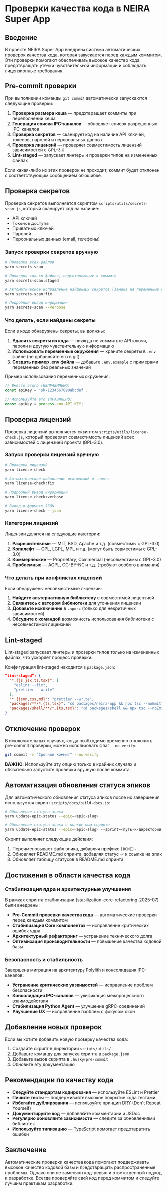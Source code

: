 # Проверки качества кода в NEIRA Super App

## Введение

В проекте NEIRA Super App внедрена система автоматических проверок качества кода, которая запускается перед каждым коммитом. Эти проверки помогают обеспечивать высокое качество кода, предотвращать утечки чувствительной информации и соблюдать лицензионные требования.

## Pre-commit проверки

При выполнении команды `git commit` автоматически запускаются следующие проверки:

1. **Проверка размера кеша** — предотвращает коммиты при переполнении кеша
2. **Генерация списка IPC-каналов** — обновляет список разрешенных IPC-каналов
3. **Проверка секретов** — сканирует код на наличие API ключей, токенов, паролей и персональных данных
4. **Проверка лицензий** — проверяет совместимость лицензий зависимостей с GPL-3.0
5. **Lint-staged** — запускает линтеры и проверки типов на измененных файлах

Если какая-либо из этих проверок не проходит, коммит будет отклонен с соответствующим сообщением об ошибке.

## Проверка секретов

Проверка секретов выполняется скриптом `scripts/utils/secrets-scan.js`, который сканирует код на наличие:

- API ключей
- Токенов доступа
- Приватных ключей
- Паролей
- Персональных данных (email, телефоны)

### Запуск проверки секретов вручную

```bash
# Проверка всех файлов
yarn secrets-scan

# Проверка только файлов, подготовленных к коммиту
yarn secrets-scan:staged

# Автоматическое исправление найденных секретов (замена на переменные окружения)
yarn secrets-scan:fix

# Подробный вывод информации
yarn secrets-scan --verbose
```

### Что делать, если найдены секреты

Если в коде обнаружены секреты, вы должны:

1. **Удалить секреты из кода** — никогда не коммитьте API ключи, пароли и другую чувствительную информацию
2. **Использовать переменные окружения** — храните секреты в `.env` файле (не добавляйте его в git)
3. **Создать пример .env файла** — добавьте `.env.example` с примерами переменных без реальных значений

Пример использования переменных окружения:

```typescript
// Вместо этого (НЕПРАВИЛЬНО)
const apiKey = 'sk-1234567890abcdef';

// Используйте это (ПРАВИЛЬНО)
const apiKey = process.env.API_KEY;
```

## Проверка лицензий

Проверка лицензий выполняется скриптом `scripts/utils/license-check.js`, который проверяет совместимость лицензий всех зависимостей с лицензией проекта (GPL-3.0).

### Запуск проверки лицензий вручную

```bash
# Проверка лицензий
yarn license-check

# Автоматическое добавление исключений в .npmrc
yarn license-check:fix

# Подробный вывод информации
yarn license-check:verbose

# Вывод в формате JSON
yarn license-check --json
```

### Категории лицензий

Лицензии делятся на следующие категории:

1. **Разрешительные** — MIT, BSD, Apache и т.д. (совместимы с GPL-3.0)
2. **Копилефт** — GPL, LGPL, MPL и т.д. (могут быть совместимы с GPL-3.0)
3. **Коммерческие** — Proprietary, Commercial (несовместимы с GPL-3.0)
4. **Проблемные** — AGPL, CC-BY-NC и т.д. (требуют особого внимания)

### Что делать при конфликтах лицензий

Если обнаружены несовместимые лицензии:

1. **Найдите альтернативную библиотеку** с совместимой лицензией
2. **Свяжитесь с автором библиотеки** для уточнения лицензии
3. **Добавьте исключение** в `.npmrc` (только для некритичных зависимостей)
4. **Обсудите с командой** возможность использования библиотеки с несовместимой лицензией

## Lint-staged

Lint-staged запускает линтеры и проверки типов только на измененных файлах, что ускоряет процесс проверки.

Конфигурация lint-staged находится в `package.json`:

```json
"lint-staged": {
  "*.{js,jsx,ts,tsx}": [
    "eslint --fix",
    "prettier --write"
  ],
  "*.{json,css,md}": "prettier --write",
  "packages/**/*.{ts,tsx}": "cd packages/neira-app && npx tsc --noEmit",
  "packages/shell/**/*.{ts,tsx}": "cd packages/shell && npx tsc --noEmit"
}
```

## Отключение проверок

В исключительных случаях, когда необходимо временно отключить pre-commit проверки, можно использовать флаг `--no-verify`:

```bash
git commit -m "Срочный коммит" --no-verify
```

**ВАЖНО**: Используйте эту опцию только в крайних случаях и обязательно запустите проверки вручную после коммита.

## Автоматизация обновления статуса эпиков

Для автоматического обновления статуса эпиков после их завершения используется скрипт `scripts/docs/build-docs.js`:

```bash
# Обновление статуса эпика
yarn update-epic-status --epic=<epic-slug>

# Обновление статуса эпика в конкретном спринте
yarn update-epic-status --epic=<epic-slug> --sprint=<путь-к-директории-спринта>
```

Скрипт выполняет следующие действия:

1. Переименовывает файл эпика, добавляя префикс `[DONE]-`
2. Обновляет README.md спринта, добавляя статус ✓ к ссылке на эпик
3. Обновляет таблицу статусов в README.md спринта

## Достижения в области качества кода

### Стабилизация ядра и архитектурные улучшения

В рамках спринта стабилизации (stabilization-core-refactoring-2025-07) были внедрены:

- **Pre-Commit проверки качества кода** — автоматические проверки перед каждым коммитом
- **Стабилизация Core компонентов** — исправление критических ошибок ядра
- **Архитектурный рефакторинг** — устранение технического долга
- **Оптимизация производительности** — повышение качества кодовой базы

### Безопасность и стабильность

Завершена миграция на архитектуру Polylith и консолидация IPC-каналов:

- **Устранение критических уязвимостей** — исправление проблем безопасности
- **Консолидация IPC-каналов** — унификация межпроцессного взаимодействия
- **Стабилизация Python Agent** — улучшение gRPC-соединений
- **Улучшение UX** — исправление проблем с фокусом окон

## Добавление новых проверок

Если вы хотите добавить новую проверку качества кода:

1. Создайте скрипт в директории `scripts/utils/`
2. Добавьте команду для запуска скрипта в `package.json`
3. Добавьте вызов скрипта в `.husky/pre-commit`
4. Обновите эту документацию

## Рекомендации по качеству кода

- **Следуйте стандартам кодирования** — используйте ESLint и Prettier
- **Пишите тесты** — поддерживайте высокое покрытие кода тестами
- **Избегайте дублирования** — используйте принцип DRY (Don't Repeat Yourself)
- **Документируйте код** — добавляйте комментарии и JSDoc
- **Регулярно обновляйте зависимости** — следите за обновлениями библиотек
- **Используйте типизацию** — TypeScript помогает предотвратить ошибки

## Заключение

Автоматические проверки качества кода помогают поддерживать высокое качество кодовой базы и предотвращать распространенные проблемы. Однако они не заменяют код-ревью и ответственный подход к разработке. Всегда проверяйте свой код перед коммитом и следуйте лучшим практикам разработки.

